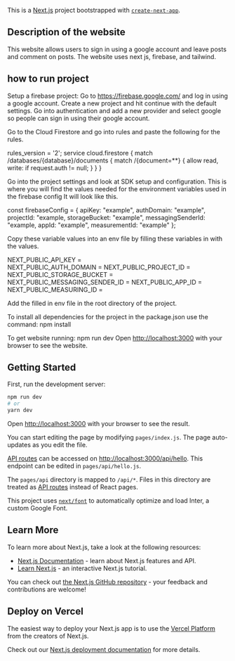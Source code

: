 This is a [Next.js](https://nextjs.org/) project bootstrapped with [`create-next-app`](https://github.com/vercel/next.js/tree/canary/packages/create-next-app).

## Description of the website

This website allows users to sign in using a google account and leave posts and comment on posts.
The website uses next js, firebase, and tailwind.

## how to run project

Setup a firebase project:
Go to https://firebase.google.com/ and log in using a google account.
Create a new project and hit continue with the default settings.
Go into authentication and add a new provider and select google so people can sign in using their google account.

Go to the Cloud Firestore and go into rules and paste the following for the rules.

rules_version = '2';
service cloud.firestore {
match /databases/{database}/documents {
match /{document=\*\*} {
allow read, write: if request.auth != null;
}
}
}

Go into the project settings and look at SDK setup and configuration.
This is where you will find the values needed for the environment variables used in the firebase config
It will look like this.

const firebaseConfig = {
apiKey: "example",
authDomain: "example",
projectId: "example,
storageBucket: "example",
messagingSenderId: "example,
appId: "example",
measurementId: "example"
};

Copy these variable values into an env file by filling these variables in with the values.

NEXT_PUBLIC_API_KEY =  
NEXT_PUBLIC_AUTH_DOMAIN =
NEXT_PUBLIC_PROJECT_ID =
NEXT_PUBLIC_STORAGE_BUCKET =
NEXT_PUBLIC_MESSAGING_SENDER_ID =
NEXT_PUBLIC_APP_ID =
NEXT_PUBLIC_MEASURING_ID =

Add the filled in env file in the root directory of the project.

To install all dependencies for the project in the package.json use the command:
npm install

To get website running:
npm run dev
Open [http://localhost:3000](http://localhost:3000) with your browser to see the website.

## Getting Started

First, run the development server:

```bash
npm run dev
# or
yarn dev
```

Open [http://localhost:3000](http://localhost:3000) with your browser to see the result.

You can start editing the page by modifying `pages/index.js`. The page auto-updates as you edit the file.

[API routes](https://nextjs.org/docs/api-routes/introduction) can be accessed on [http://localhost:3000/api/hello](http://localhost:3000/api/hello). This endpoint can be edited in `pages/api/hello.js`.

The `pages/api` directory is mapped to `/api/*`. Files in this directory are treated as [API routes](https://nextjs.org/docs/api-routes/introduction) instead of React pages.

This project uses [`next/font`](https://nextjs.org/docs/basic-features/font-optimization) to automatically optimize and load Inter, a custom Google Font.

## Learn More

To learn more about Next.js, take a look at the following resources:

- [Next.js Documentation](https://nextjs.org/docs) - learn about Next.js features and API.
- [Learn Next.js](https://nextjs.org/learn) - an interactive Next.js tutorial.

You can check out [the Next.js GitHub repository](https://github.com/vercel/next.js/) - your feedback and contributions are welcome!

## Deploy on Vercel

The easiest way to deploy your Next.js app is to use the [Vercel Platform](https://vercel.com/new?utm_medium=default-template&filter=next.js&utm_source=create-next-app&utm_campaign=create-next-app-readme) from the creators of Next.js.

Check out our [Next.js deployment documentation](https://nextjs.org/docs/deployment) for more details.

